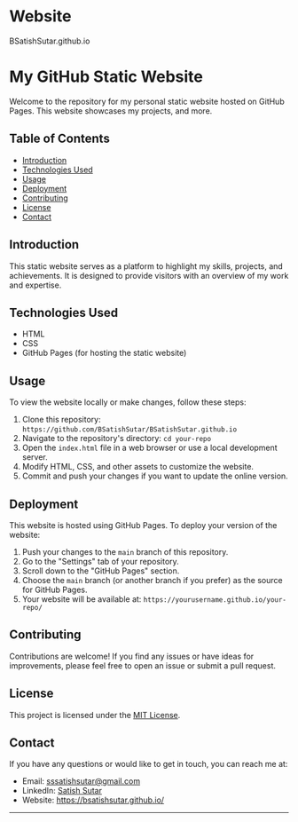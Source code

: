 # Website
BSatishSutar.github.io

# My GitHub Static Website

Welcome to the repository for my personal static website hosted on GitHub Pages. This website showcases my projects, and more.

## Table of Contents

- [Introduction](#introduction)
- [Technologies Used](#technologies-used)
- [Usage](#usage)
- [Deployment](#deployment)
- [Contributing](#contributing)
- [License](#license)
- [Contact](#contact)

## Introduction

This static website serves as a platform to highlight my skills, projects, and achievements. It is designed to provide visitors with an overview of my work and expertise.

## Technologies Used

- HTML
- CSS
- GitHub Pages (for hosting the static website)

## Usage

To view the website locally or make changes, follow these steps:

1. Clone this repository: `https://github.com/BSatishSutar/BSatishSutar.github.io`
2. Navigate to the repository's directory: `cd your-repo`
3. Open the `index.html` file in a web browser or use a local development server.
4. Modify HTML, CSS, and other assets to customize the website.
5. Commit and push your changes if you want to update the online version.

## Deployment

This website is hosted using GitHub Pages. To deploy your version of the website:

1. Push your changes to the `main` branch of this repository.
2. Go to the "Settings" tab of your repository.
3. Scroll down to the "GitHub Pages" section.
4. Choose the `main` branch (or another branch if you prefer) as the source for GitHub Pages.
5. Your website will be available at: `https://yourusername.github.io/your-repo/`

## Contributing

Contributions are welcome! If you find any issues or have ideas for improvements, please feel free to open an issue or submit a pull request.

## License

This project is licensed under the [MIT License](LICENSE).

## Contact

If you have any questions or would like to get in touch, you can reach me at:

- Email: sssatishsutar@gmail.com
- LinkedIn: [Satish Sutar](https://www.linkedin.com/in/satish-sutar/)
- Website: https://bsatishsutar.github.io/

---

